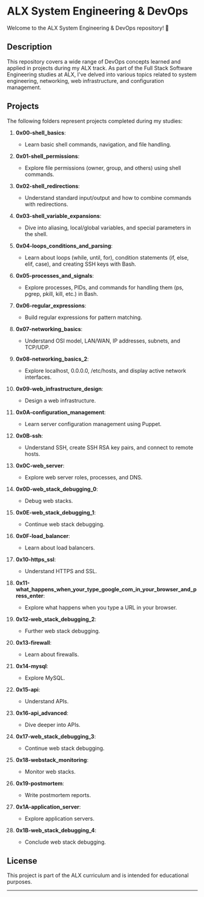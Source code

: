 # ALX System Engineering & DevOps

Welcome to the ALX System Engineering & DevOps repository! 🚀

## Description

This repository covers a wide range of DevOps concepts learned and applied in projects during my ALX track. As part of the Full Stack Software Engineering studies at ALX, I've delved into various topics related to system engineering, networking, web infrastructure, and configuration management.

## Projects

The following folders represent projects completed during my studies:

1. **0x00-shell_basics**:
   - Learn basic shell commands, navigation, and file handling.

2. **0x01-shell_permissions**:
   - Explore file permissions (owner, group, and others) using shell commands.

3. **0x02-shell_redirections**:
   - Understand standard input/output and how to combine commands with redirections.

4. **0x03-shell_variable_expansions**:
   - Dive into aliasing, local/global variables, and special parameters in the shell.

5. **0x04-loops_conditions_and_parsing**:
   - Learn about loops (while, until, for), condition statements (if, else, elif, case), and creating SSH keys with Bash.

6. **0x05-processes_and_signals**:
   - Explore processes, PIDs, and commands for handling them (ps, pgrep, pkill, kill, etc.) in Bash.

7. **0x06-regular_expressions**:
   - Build regular expressions for pattern matching.

8. **0x07-networking_basics**:
   - Understand OSI model, LAN/WAN, IP addresses, subnets, and TCP/UDP.

9. **0x08-networking_basics_2**:
   - Explore localhost, 0.0.0.0, /etc/hosts, and display active network interfaces.

10. **0x09-web_infrastructure_design**:
    - Design a web infrastructure.

11. **0x0A-configuration_management**:
    - Learn server configuration management using Puppet.

12. **0x0B-ssh**:
    - Understand SSH, create SSH RSA key pairs, and connect to remote hosts.

13. **0x0C-web_server**:
    - Explore web server roles, processes, and DNS.

14. **0x0D-web_stack_debugging_0**:
    - Debug web stacks.

15. **0x0E-web_stack_debugging_1**:
    - Continue web stack debugging.

16. **0x0F-load_balancer**:
    - Learn about load balancers.

17. **0x10-https_ssl**:
    - Understand HTTPS and SSL.

18. **0x11-what_happens_when_your_type_google_com_in_your_browser_and_press_enter**:
    - Explore what happens when you type a URL in your browser.

19. **0x12-web_stack_debugging_2**:
    - Further web stack debugging.

20. **0x13-firewall**:
    - Learn about firewalls.

21. **0x14-mysql**:
    - Explore MySQL.

22. **0x15-api**:
    - Understand APIs.

23. **0x16-api_advanced**:
    - Dive deeper into APIs.

24. **0x17-web_stack_debugging_3**:
    - Continue web stack debugging.

25. **0x18-webstack_monitoring**:
    - Monitor web stacks.

26. **0x19-postmortem**:
    - Write postmortem reports.

27. **0x1A-application_server**:
    - Explore application servers.

28. **0x1B-web_stack_debugging_4**:
    - Conclude web stack debugging.

## License

This project is part of the ALX curriculum and is intended for educational purposes.

---

